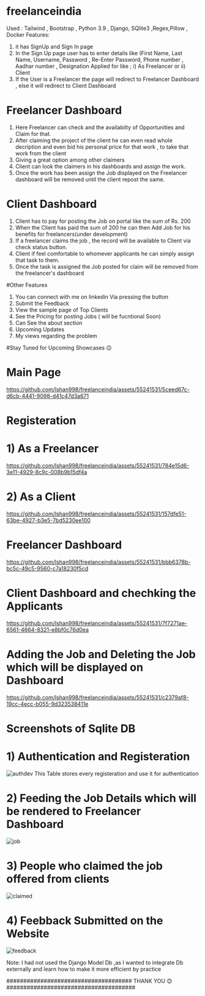# freelanceindia

Used : Tailwind , Bootstrap , Python 3.9 , Django, SQlite3 ,Regex,Pillow , Docker
Features:
1) it has SignUp and Sign In page 
2) In the Sign Up page user has to enter details like (First Name, Last Name, Username, Password , Re-Enter Password, Phone number , Aadhar number , Designation Applied for like ; i) As Freelancer or ii) Client 
3) If the User is a Freelancer the page will redirect to Freelancer Dashboard , else it will redirect to Client Dashboard
# Freelancer Dashboard

1) Here Freelancer can check and the availabilty of Opportunities and Claim for that. 
2) After claiming the project of the client he can even read whole decription and even bid his personal price for that work , to take that work from the client
3) Giving a great option among other claimers
4) Client can look the claimers in his dashboards and assign the work.
5) Once the work has been assign the Job displayed on the Freelancer dashboard will be removed until the client repost the same.
# Client Dashboard

1) Client has to pay for posting the Job on portal like the sum of Rs. 200 
2) When the Client has paid the sum of 200 he can then Add Job for his benefits for freelancers(under development)
3) If a freelancer claims the job , the record will be available to Client via check status button.
4) Client if feel comfortable to whomever applicants he can simply assign that task to them.
5) Once the task is assigned the Job posted for claim will be removed from the freelancer's dashboard

#Other Features
1) You can connect with me on linkedin Via pressing the button
2) Submit the Feedback
3) View the sample page of Top Clients
4) See the Pricing for posting Jobs ( will be fucntional Soon)
5) Can See the about section 
6) Upcoming Updates
7) My views regarding the problem

#Stay Tuned for Upcoming Showcases 😉

# Main Page
https://github.com/Ishan998/freelanceindia/assets/55241531/5ceed67c-d6cb-4441-9098-d41c47d3a671
# Registeration 
# 1) As a Freelancer
https://github.com/Ishan998/freelanceindia/assets/55241531/784e15d6-3e11-4929-8c9c-008b9b15df4a
# 2) As a Client
https://github.com/Ishan998/freelanceindia/assets/55241531/157dfe51-63be-4927-b3e5-7bd5230ee100
# Freelancer Dashboard
https://github.com/Ishan998/freelanceindia/assets/55241531/bbb6378b-bc5c-49c5-9560-c7a18230f5cd
# Client Dashboard and chechking the Applicants
https://github.com/Ishan998/freelanceindia/assets/55241531/7f7271ae-6561-4664-8321-e8bf0c76d0ea
# Adding the Job and Deleting the Job which will be displayed on Dashboard
https://github.com/Ishan998/freelanceindia/assets/55241531/c2379af8-19cc-4ecc-b055-9d323538411e
# Screenshots of Sqlite DB
# 1) Authentication and Registeration
![authdev](https://github.com/Ishan998/freelanceindia/assets/55241531/eafb70ff-cbbe-4f62-a24e-f9317533f77d)
This Table stores every registeration and use it for authentication
# 2) Feeding the Job Details which will be rendered to Freelancer Dashboard
![job](https://github.com/Ishan998/freelanceindia/assets/55241531/f98cc76b-5c37-4488-9b2f-2bf6549417f9)
# 3) People who claimed the job offered from clients
![claimed](https://github.com/Ishan998/freelanceindia/assets/55241531/841ccccb-ada4-4591-b3a8-0b2ed3180d36)
# 4) Feebback Submitted on the Website
![feedback](https://github.com/Ishan998/freelanceindia/assets/55241531/aa128068-0ae2-4572-9e20-23f0853cd997)

Note: I had not used the Django Model Db ,as I wanted to integrate Db externally and learn how to make it more efficient by practice 

##################################### THANK YOU 😊 ###################################### 




